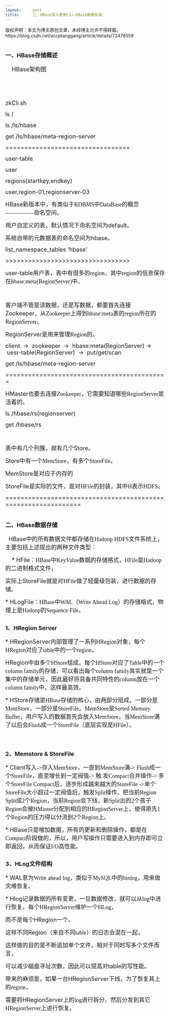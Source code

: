 ```yaml
---
layout:     post
title:      二、HBase深入使用(1)—HBase数据存储
---
```

<div id="article_content" class="article_content clearfix csdn-tracking-statistics" data-pid="blog" data-mod="popu_307" data-dsm="post">
								<div class="article-copyright">
					版权声明：本文为博主原创文章，未经博主允许不得转载。					https://blog.csdn.net/accptanggang/article/details/72478559				</div>
								            <link rel="stylesheet" href="https://csdnimg.cn/release/phoenix/template/css/ck_htmledit_views-f76675cdea.css">
						<div class="htmledit_views" id="content_views">
                
<h1><strong><span style="font-size:18px;"><span style="font-family:'宋体';">一、</span>HBase<span style="font-family:'宋体';">存储概述</span></span></strong></h1>
<p><span style="font-size:18px;">    HBase<span style="font-family:'宋体';">架构图</span></span></p>
<p><span style="font-size:18px;"> <img src="https://img-blog.csdn.net/20170518175331412?watermark/2/text/aHR0cDovL2Jsb2cuY3Nkbi5uZXQvYWNjcHRhbmdnYW5n/font/5a6L5L2T/fontsize/400/fill/I0JBQkFCMA==/dissolve/70/gravity/Center" alt=""></span></p>
<p><span style="font-size:18px;"> </span></p>
<p><span style="font-size:18px;">zkCli.sh</span></p>
<p><span style="font-size:18px;">ls /</span></p>
<p><span style="font-size:18px;">ls /ls/hbase</span></p>
<p><span style="font-size:18px;">get /ls/hbase/meta-region-server</span></p>
<p><span style="font-size:18px;">=================================</span></p>
<p><span style="font-size:18px;">user-table</span></p>
<p><span style="font-size:18px;">user</span></p>
<p><span style="font-size:18px;">regions(startkey,endkey)</span></p>
<p><span style="font-size:18px;">user,region-01,regionserver-03</span></p>
<p><span style="font-size:18px;">HBase<span style="font-family:'宋体';">新版本中，有类似于</span><span style="font-family:Calibri;">RDBMS</span><span style="font-family:'宋体';">中</span><span style="font-family:Calibri;">DataBase</span><span style="font-family:'宋体';">的概念—————命名空间。</span></span></p>
<p><span style="font-size:18px;"><span style="font-family:'宋体';">用户自定义的表，默认情况下命名空间为</span>default<span style="font-family:'宋体';">。</span></span></p>
<p><span style="font-size:18px;"><span style="font-family:'宋体';">系统自带的元数据表的命名空间为</span>hbase<span style="font-family:'宋体';">。</span></span></p>
<p><span style="font-size:18px;">list_namespace_tables 'hbase'</span></p>
<p><span style="font-size:18px;">&gt;&gt;&gt;&gt;&gt;&gt;&gt;&gt;&gt;&gt;&gt;&gt;&gt;&gt;&gt;&gt;&gt;&gt;&gt;&gt;&gt;&gt;&gt;&gt;&gt;&gt;&gt;&gt;&gt;&gt;&gt;&gt;&gt;</span></p>
<p><span style="font-size:18px;">user-table<span style="font-family:'宋体';">用户表，表中有很多的</span><span style="font-family:Calibri;">region</span><span style="font-family:'宋体';">，其中</span><span style="font-family:Calibri;">region</span><span style="font-family:'宋体';">的信息保存在</span><span style="font-family:Calibri;">hbase:meta(RegionServer)</span><span style="font-family:'宋体';">中</span>。</span></p>
<p><span style="font-size:18px;"> </span></p>
<p><span style="font-size:18px;"><span style="font-family:'宋体';">客户端不管是读数据，还是写数据，都要首先连接</span>Zookeeper<span style="font-family:'宋体';">，从</span><span style="font-family:Calibri;">Zookeeper</span><span style="font-family:'宋体';">上得到</span><span style="font-family:Calibri;">hbase:meta</span><span style="font-family:'宋体';">表的</span><span style="font-family:Calibri;">region</span><span style="font-family:'宋体';">所在的</span><span style="font-family:Calibri;">RegionServer</span><span style="font-family:'宋体';">。</span></span></p>
<p><span style="font-size:18px;">RegionServer<span style="font-family:'宋体';">是用来管理</span><span style="font-family:Calibri;">Region</span><span style="font-family:'宋体';">的。</span></span></p>
<p><span style="font-size:18px;">client  -&gt;  zookeeper  -&gt;  hbase:meta(RegionServer) -&gt;  uesr-table(RegionServer)  -&gt;  put/get/scan</span></p>
<p><span style="font-size:18px;">get /ls/hbase/meta-region-server</span></p>
<p><span style="font-size:18px;">===========================================</span></p>
<p><span style="font-size:18px;">HMaster<span style="font-family:'宋体';">也要去连接</span><span style="font-family:Calibri;">Zookeeper</span><span style="font-family:'宋体';">，它需要知道哪些</span><span style="font-family:Calibri;">RegionServer</span><span style="font-family:'宋体';">是活着的。</span></span></p>
<p><span style="font-size:18px;">ls /hbase/rs(regionserver)</span></p>
<p><span style="font-size:18px;">get /hbase/rs</span></p>
<p><span style="font-size:18px;"> </span></p>
<p><span style="font-size:18px;"><span style="font-family:'宋体';">表中有几个列簇，就有几个</span>Store<span style="font-family:'宋体';">。</span></span></p>
<p><span style="font-size:18px;">Store<span style="font-family:'宋体';">中有一个</span><span style="font-family:Calibri;">MemStore</span><span style="font-family:'宋体';">，有多个</span><span style="font-family:Calibri;">StoreFile</span><span style="font-family:'宋体';">。</span></span></p>
<p><span style="font-size:18px;">MemStore<span style="font-family:'宋体';">是对应于内存的</span></span></p>
<p><span style="font-size:18px;">StoreFile<span style="font-family:'宋体';">是实际的文件，是对</span><span style="font-family:Calibri;">HFile</span><span style="font-family:'宋体';">的封装，其中</span><span style="font-family:Calibri;">H</span><span style="font-family:'宋体';">表示</span><span style="font-family:Calibri;">HDFS</span><span style="font-family:'宋体';">。</span></span></p>
<p><span style="font-size:18px;">==============================================================</span></p>
<h1><strong><span style="font-size:18px;">二、HBase<span style="font-family:'宋体';">数据存储</span></span></strong></h1>
<p><span style="font-size:18px;">  HBase<span style="font-family:'宋体';">中的所有数据文件都存储在</span><span style="font-family:Calibri;">Hadoop HDFS</span><span style="font-family:'宋体';">文件系统上，主要包括上述提出的两种文件类型：</span></span></p>
<p><span style="font-size:18px;">    * HFile<span style="font-family:'宋体';">：</span><span style="font-family:Calibri;">HBase</span><span style="font-family:'宋体';">中</span><span style="font-family:Calibri;">KeyValue</span><span style="font-family:'宋体';">数据的存储格式，</span><span style="font-family:Calibri;">HFile</span><span style="font-family:'宋体';">是</span><span style="font-family:Calibri;">Hadoop</span><span style="font-family:'宋体';">的二进制格式文件，</span></span></p>
<p><span style="font-size:18px;"><span style="font-family:'宋体';">实际上</span>StoreFile<span style="font-family:'宋体';">就是对</span><span style="font-family:Calibri;">HFile</span><span style="font-family:'宋体';">做了轻量级包装，进行数据的存储。</span></span></p>
<p><span style="font-size:18px;">* HLogFile<span style="font-family:'宋体';">：</span><span style="font-family:Calibri;">HBase</span><span style="font-family:'宋体';">中</span><span style="font-family:Calibri;">WAL</span><span style="font-family:'宋体';">（</span><span style="font-family:Calibri;">Write
 Ahead Log</span><span style="font-family:'宋体';">）的存储格式，物理上是</span><span style="font-family:Calibri;">Hadoop</span><span style="font-family:'宋体';">的</span><span style="font-family:Calibri;">Sequence File</span><span style="font-family:'宋体';">。</span></span></p>
<p></p>
<h2><strong><span style="font-size:18px;">1<span style="font-family:'黑体';">、</span>HRegion Server</span></strong></h2>
<p><span style="font-size:18px;">* HRegionServer<span style="font-family:'宋体';">内部管理了一系列</span><span style="font-family:Calibri;">HRegion</span><span style="font-family:'宋体';">对象，每个</span><span style="font-family:Calibri;">HRegion</span><span style="font-family:'宋体';">对应了</span><span style="font-family:Calibri;">table</span><span style="font-family:'宋体';">中的一个</span><span style="font-family:Calibri;">region</span><span style="font-family:'宋体';">，</span></span></p>
<p><span style="font-size:18px;">HRegion<span style="font-family:'宋体';">中由多个</span><span style="font-family:Calibri;">HStore</span><span style="font-family:'宋体';">组成。每个</span><span style="font-family:Calibri;">HStore</span><span style="font-family:'宋体';">对应了</span><span style="font-family:Calibri;">Table</span><span style="font-family:'宋体';">中的一个</span><span style="font-family:Calibri;">column
 family</span><span style="font-family:'宋体';">的存储，可以看出每个</span><span style="font-family:Calibri;">column family</span><span style="font-family:'宋体';">其实就是一个集中的存储单元，因此最好将具备共同特性的</span><span style="font-family:Calibri;">column</span><span style="font-family:'宋体';">放在一个</span><span style="font-family:Calibri;">column
 family</span><span style="font-family:'宋体';">中，这样最高效。</span></span></p>
<p><span style="font-size:18px;">* HStore<span style="font-family:'宋体';">存储是</span><span style="font-family:Calibri;">HBase</span><span style="font-family:'宋体';">存储的核心，由两部分组成，一部分是</span><span style="font-family:Calibri;">MemStore</span><span style="font-family:'宋体';">，一部分是</span><span style="font-family:Calibri;">StoreFile</span><span style="font-family:'宋体';">。</span><span style="font-family:Calibri;">MemStore</span><span style="font-family:'宋体';">是</span><span style="font-family:Calibri;">Sorted
 Memory Buffer</span><span style="font-family:'宋体';">，用户写入的数据首先会放入</span><span style="font-family:Calibri;">MemStore</span><span style="font-family:'宋体';">，当</span><span style="font-family:Calibri;">MemStore</span><span style="font-family:'宋体';">满了以后会</span><span style="font-family:Calibri;">Flush</span><span style="font-family:'宋体';">成一个</span><span style="font-family:Calibri;">StoreFile</span><span style="font-family:'宋体';">（底层实现是</span><span style="font-family:Calibri;">HFile</span><span style="font-family:'宋体';">）。</span></span></p>
<p><span style="font-size:18px;"> </span></p>
<h2><strong><span style="font-size:18px;">2<span style="font-family:'黑体';">、</span>Memstore &amp; StoreFile</span></strong></h2>
<p><span style="font-size:18px;">* Client<span style="font-family:'宋体';">写入</span><span style="font-family:Calibri;">-&gt;</span><span style="font-family:'宋体';">存入</span><span style="font-family:Calibri;">MemStore</span><span style="font-family:'宋体';">，一直到</span><span style="font-family:Calibri;">MemStore</span><span style="font-family:'宋体';">满</span><span style="font-family:Calibri;">-&gt;
 Flush</span><span style="font-family:'宋体';">成一个</span><span style="font-family:Calibri;">StoreFile</span><span style="font-family:'宋体';">，直至增长到一定阀值</span><span style="font-family:Calibri;">-&gt;
</span><span style="font-family:'宋体';">触 发</span><span style="font-family:Calibri;">Compact</span><span style="font-family:'宋体';">合并操作</span><span style="font-family:Calibri;">-&gt;
</span><span style="font-family:'宋体';">多个</span><span style="font-family:Calibri;">StoreFile Compact</span><span style="font-family:'宋体';">后，逐步形成越来越大的</span><span style="font-family:Calibri;">StoreFile -&gt;</span><span style="font-family:'宋体';">单个</span><span style="font-family:Calibri;">StoreFile</span><span style="font-family:'宋体';">大小超过一定阀值后，触发</span><span style="font-family:Calibri;">Split</span><span style="font-family:'宋体';">操作，把当前</span><span style="font-family:Calibri;">Region
 Split</span><span style="font-family:'宋体';">成</span><span style="font-family:Calibri;">2</span><span style="font-family:'宋体';">个</span><span style="font-family:Calibri;">Region</span><span style="font-family:'宋体';">，当前</span><span style="font-family:Calibri;">Region</span><span style="font-family:'宋体';">会下线，新</span><span style="font-family:Calibri;">Split</span><span style="font-family:'宋体';">出的</span><span style="font-family:Calibri;">2</span><span style="font-family:'宋体';">个孩子</span><span style="font-family:Calibri;">Region</span><span style="font-family:'宋体';">会被</span><span style="font-family:Calibri;">HMaster</span><span style="font-family:'宋体';">分配到相应的</span><span style="font-family:Calibri;">HRegionServer</span><span style="font-family:'宋体';">上，使得原先</span><span style="font-family:Calibri;">1</span><span style="font-family:'宋体';">个</span><span style="font-family:Calibri;">Region</span><span style="font-family:'宋体';">的压力得以分流到</span><span style="font-family:Calibri;">2</span><span style="font-family:'宋体';">个</span><span style="font-family:Calibri;">Region</span><span style="font-family:'宋体';">上。</span></span></p>
<p><span style="font-size:18px;">* HBase<span style="font-family:'宋体';">只是增加数据，所有的更新和删除操作，都是在</span><span style="font-family:Calibri;">Compact</span><span style="font-family:'宋体';">阶段做的，所以，用户写操作只需要进入到内存即可立即返回，从而保证</span><span style="font-family:Calibri;">I/O</span><span style="font-family:'宋体';">高性能。</span></span></p>
<p></p>
<h2><strong><span style="font-size:18px;">3<span style="font-family:'黑体';">、</span>HLog<span style="font-family:'黑体';">文件结构</span></span></strong></h2>
<p><span style="font-size:18px;">* WAL<span style="font-family:'宋体';">意为</span><span style="font-family:Calibri;">Write ahead log</span><span style="font-family:'宋体';">，类似于</span><span style="font-family:Calibri;">MySQL</span><span style="font-family:'宋体';">中的</span><span style="font-family:Calibri;">binlog</span><span style="font-family:'宋体';">，用来做灾难恢复。</span></span></p>
<p><span style="font-size:18px;">* Hlog<span style="font-family:'宋体';">记录数据的所有变更，一旦数据修改，就可以从</span><span style="font-family:Calibri;">log</span><span style="font-family:'宋体';">中进行恢复。每个</span><span style="font-family:Calibri;">HRegionServer</span><span style="font-family:'宋体';">维护一个</span><span style="font-family:Calibri;">HLog</span><span style="font-family:'宋体';">，</span></span></p>
<p><span style="font-size:18px;"><span style="font-family:'宋体';">而不是每个</span>HRegion<span style="font-family:'宋体';">一个。</span></span></p>
<p><span style="font-size:18px;"><span style="font-family:'宋体';">这样不同</span>Region<span style="font-family:'宋体';">（来自不同</span><span style="font-family:Calibri;">table</span><span style="font-family:'宋体';">）的日志会混在一起，</span></span></p>
<p><span style="font-size:18px;">这样做的目的是不断追加单个文件，相对于同时写多个文件而言，</span></p>
<p><span style="font-size:18px;"><span style="font-family:'宋体';">可以减少磁盘寻址次数，因此可以提高对</span>table<span style="font-family:'宋体';">的写性能。</span></span></p>
<p><span style="font-size:18px;"><span style="font-family:'宋体';">带来的麻烦是，如果一台</span>HRegionServer<span style="font-family:'宋体';">下线，为了恢复其上的</span><span style="font-family:Calibri;">region</span><span style="font-family:'宋体';">，</span></span></p>
<p><span style="font-size:18px;"><span style="font-family:'宋体';">需要将</span>HRegionServer<span style="font-family:'宋体';">上的</span><span style="font-family:Calibri;">log</span><span style="font-family:'宋体';">进行拆分，然后分发到其它</span><span style="font-family:Calibri;">HRegionServer</span><span style="font-family:'宋体';">上进行恢复。</span></span></p>
            </div>
                </div>